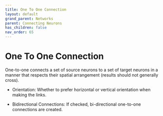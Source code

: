 ```yaml
---
title: One To One Connection
layout: default
grand_parent: Networks
parent: Connecting Neurons
has_children: false
nav_order: 65
---
```


# One To One Connection

One-to-one connects a set of source neurons to a set of target neurons in a manner that respects their spatial arrangement (results should not generally cross).

- Orientation: Whether to prefer horizontal or vertical orientation when making the links.

- Bidirectional Connections: If checked, bi-directional one-to-one connections are created.
